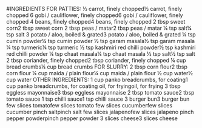 #INGREDIENTS
FOR PATTIES:
½ carrot, finely chopped½ carrot, finely chopped
6 gobi / cauliflower, finely chopped6 gobi / cauliflower, finely chopped
4 beans, finely chopped4 beans, finely chopped
2 tbsp sweet corn2 tbsp sweet corn
2 tbsp peas / matar2 tbsp peas / matar
¼ tsp salt¼ tsp salt
3 potato / aloo, boiled & grated3 potato / aloo, boiled & grated
¼ tsp cumin powder¼ tsp cumin powder
½ tsp garam masala½ tsp garam masala
¼ tsp turmeric¼ tsp turmeric
½ tsp kashmiri red chilli powder½ tsp kashmiri red chilli powder
¼ tsp chaat masala¼ tsp chaat masala
½ tsp salt½ tsp salt
2 tbsp coriander, finely chopped2 tbsp coriander, finely chopped
¼ cup bread crumbs¼ cup bread crumbs
FOR SLURRY:
2 tbsp corn flour2 tbsp corn flour
¼ cup maida / plain flour¼ cup maida / plain flour
½ cup water½ cup water
OTHER INGREDIENTS:
1 cup panko breadcrumbs, for coating1 cup panko breadcrumbs, for coating
oil, for fryingoil, for frying
3 tbsp eggless mayonnaise3 tbsp eggless mayonnaise
2 tbsp tomato sauce2 tbsp tomato sauce
1 tsp chilli sauce1 tsp chilli sauce
3 burger bun3 burger bun
few slices tomatofew slices tomato
few slices cucumberfew slices cucumber
pinch saltpinch salt
few slices jalapenofew slices jalapeno
pinch pepper powderpinch pepper powder
3 slices cheese3 slices cheese